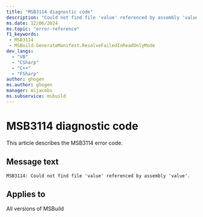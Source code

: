 ```yaml
---
title: "MSB3114 diagnostic code"
description: "Could not find file 'value' referenced by assembly 'value'."
ms.date: 12/06/2024
ms.topic: "error-reference"
f1_keywords:
 - MSB3114
 - MSBuild.GenerateManifest.ResolveFailedInReadOnlyMode
dev_langs:
  - "VB"
  - "CSharp"
  - "C++"
  - "FSharp"
author: ghogen
ms.author: ghogen
manager: mijacobs
ms.subservice: msbuild
---
```


# MSB3114 diagnostic code

<!-- :::ErrorDefinitionDescription::: -->
<!-- :::editable-content name="introDescription"::: -->
This article describes the MSB3114 error code.
<!-- :::editable-content-end::: -->

## Message text

`MSB3114: Could not find file 'value' referenced by assembly 'value'.`

<!-- :::editable-content name="postOutputDescription"::: -->
<!--
{StrBegin="MSB3114: "}
-->
<!-- :::editable-content-end::: -->
<!-- :::ErrorDefinitionDescription-end::: -->

## Applies to

All versions of MSBuild
